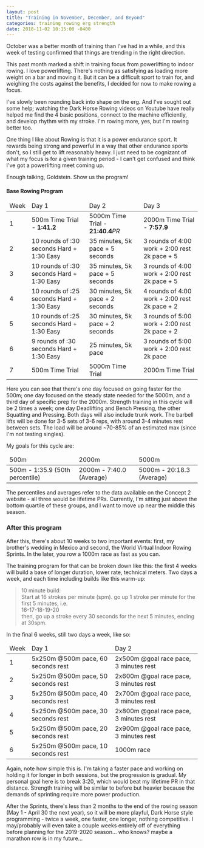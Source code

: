 ```yaml
---
layout: post
title: "Training in November, December, and Beyond"
categories: training rowing erg strength
date: 2018-11-02 10:15:00 -0400
---
```


October was a better month of training than I've had in a while, and this week of testing confirmed that things are trending in the right direction. 

This past month marked a shift in training focus from powerlifting to indoor rowing. I love powerlifting. There's nothing as satisfying as loading more weight on a bar and moving it. But it can be a difficult sport to train for, and weighing the costs against the benefits, I decided for now to make rowing a focus. 

I've slowly been rounding back into shape on the erg. And I've sought out some help; watching the Dark Horse Rowing videos on Youtube have really helped me find the 4 basic positions, connect to the machine efficiently, and develop rhythm with my stroke. I'm rowing more, yes, but I'm rowing better too. 

One thing I like about Rowing is that it is a power endurance sport. It rewards being strong and powerful in a way that other endurance sports don't, so I still get to lift reasonably heavy. I just need to be cognizant of what my focus is for a given training period - I can't get confused and think I've got a powerlifting meet coming up.  

Enough talking, Goldstein. Show us the program! 

<h4>Base Rowing Program</h4>
<table>
	<thead>
		<td>Week</td>
		<td>Day 1</td>
		<td>Day 2</td>
		<td>Day 3</td>
	</thead>
	<tr>
		<td>1</td>
		<td>500m Time Trial - <strong> 1:41.2</strong></td>
		<td>5000m Time Trial - <strong> 21:40.4</strong><em>PR</em></td>
		<td>2000m Time Trial - <strong> 7:57.9</strong></td>
	</tr>
	<tr>
		<td>2</td>
		<td>10 rounds of :30 seconds Hard + 1:30 Easy</td>
		<td>35 minutes, 5k pace + 5 seconds</td>
		<td>3 rounds of 4:00 work + 2:00 rest 2k pace + 5</td>
	</tr>
	<tr>
		<td>3</td>
		<td>10 rounds of :30 seconds Hard + 1:30 Easy</td>
		<td>35 minutes, 5k pace + 5 seconds</td>
		<td>3 rounds of 4:00 work + 2:00 rest 2k pace + 5</td>
	</tr>
	<tr>
		<td>4</td>
		<td>10 rounds of :25 seconds Hard + 1:30 Easy</td>
		<td>30 minutes, 5k pace + 2 seconds</td>
		<td>4 rounds of 4:00 work + 2:00 rest 2k pace + 2</td>
	</tr>
	<tr>
		<td>5</td>
		<td>10 rounds of :25 seconds Hard + 1:30 Easy</td>
		<td>30 minutes, 5k pace + 2 seconds</td>
		<td>3 rounds of 5:00 work + 2:00 rest 2k pace + 2</td>
	</tr>
	<tr>
		<td>6</td>
		<td>9 rounds of :30 seconds Hard + 1:30 Easy</td>
		<td>25 minutes, 5k pace</td>
		<td>3 rounds of 5:00 work + 2:00 rest 2k pace</td>
	</tr>
	<tr>
		<td>7</td>
		<td>500m Time Trial</td>
		<td>5000m Time Trial</td>
		<td>2000m Time Trial</td>
	</tr>
</table> 

Here you can see that there's one day focused on going faster for the 500m; one day focused on the steady state needed for the 5000m, and a third day of specific prep for the 2000m.  Strength training in this cycle will be 2 times a week; one day Deadlifting and Bench Pressing, the other Squatting and Pressing. Both days will also include trunk work. The barbell lifts will be done for 3-5 sets of 3-6 reps, with around 3-4 minutes rest between sets. The load will be around ~70-85% of an estimated max (since I'm not testing singles).

My goals for this cycle are:

<table>
	<thead>
		<td>500m</td>
		<td>2000m</td>
		<td>5000m</td>
	</thead>
	<tr>
		<td>500m - 1:35.9 (50th percentile)</td>
		<td>2000m - 7:40.0 (Average) </td>
		<td>5000m - 20:18.3 (Average) </td>
	</tr>
</table>

The percentiles and averages refer to the data available on the Concept 2 website - all three would be lifetime PRs. Currently, I'm sitting just above the bottom quartile of these groups, and I want to move up near the middle this season.

<h3>After this program</h3>

After this, there's about 10 weeks to two important events: first, my brother's wedding in Mexico and second, the World Virtual Indoor Rowing Sprints. In the later, you row a 1000m race as fast as you can. 

The training program for that can be broken down like this: the first 4 weeks will build a base of longer duration, lower rate, technical meters. Two days a week, and each time including builds like this warm-up:

<blockquote>
	10 minute build:</br>
	Start at 16 strokes per minute (spm). go up 1 stroke per minute for the first 5 minutes, i.e.</br>
	16-17-18-19-20</br>
	then, go up a stroke every 30 seconds for the next 5 minutes, ending at 30spm. 
</blockquote> 

In the final 6 weeks, still two days a week, like so: 

<table>
	<thead>
		<td>Week</td>
		<td>Day 1</td>
		<td>Day 2</td>
	</thead>
	<tr>
		<td>1</td>
		<td>5x250m @500m pace, 60 seconds rest</td>
		<td>2x500m @goal race pace, 3 minutes rest</td>
	</tr>
	<tr>
		<td>2</td>
		<td>5x250m @500m pace, 50 seconds rest</td>
		<td>2x600m @goal race pace, 3 minutes rest</td>
	</tr>
	<tr>
		<td>3</td>
		<td>5x250m @500m pace, 40 seconds rest</td>
		<td>2x700m @goal race pace, 3 minutes rest</td>
	</tr>
	<tr>
		<td>4</td>
		<td>5x250m @500m pace, 30 seconds rest</td>
		<td>2x800m @goal race pace, 3 minutes rest</td>
	</tr>
	<tr>
		<td>5</td>
		<td>5x250m @500m pace, 20 seconds rest</td>
		<td>2x900m @goal race pace, 3 minutes rest</td>
	</tr>
	<tr>
		<td>6</td>
		<td>5x250m @500m pace, 10 seconds rest</td>
		<td>1000m race</td>
	</tr>
</table>

Again, note how simple this is. I'm taking a faster pace and working on holding it for longer in both sessions, but the progression is gradual. My personal goal here is to break 3:20, which would beat my lifetime PR in that distance. Strength training will be similar to before but heavier because the demands of sprinting require more power production. 

After the Sprints, there's less than 2 months to the end of the rowing season (May 1 - April 30 the next year), so it will be more playful, Dark Horse style programming - twice a week, one faster, one longer, nothing competitive. I may/probably will even take a couple weeks entirely off of everything before planning for the 2019-2020 season... who knows? maybe a marathon row is in my future... 